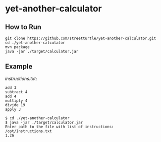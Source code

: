 # yet-another-calculator

## How to Run

```
git clone https://github.com/streetturtle/yet-another-calculator.git
cd ./yet-another-calculator
mvn package
java -jar ./target/calculator.jar
```

## Example

*instructions.txt:*

```
add 3
subtract 4
add 4
multiply 4
divide 19
apply 3
```

```
$ cd ./yet-another-calculator
$ java -jar ./target/calculator.jar
Enter path to the file with list of instructions: /opt/Instructions.txt
1.26

```
